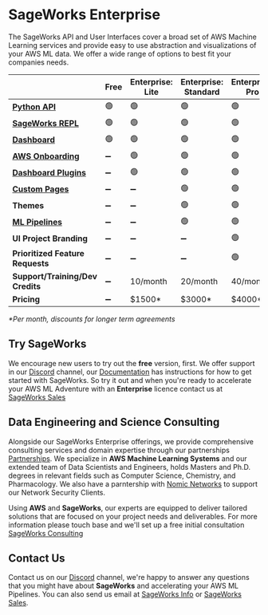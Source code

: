 # SageWorks Enterprise
The SageWorks API and User Interfaces cover a broad set of AWS Machine Learning services and provide easy to use abstraction and visualizations of your AWS ML data. We offer a wide range of options to best fit your companies needs.


|   | Free           | Enterprise: Lite  | Enterprise: Standard | Enterprise: Pro  |
|---|----------------|-------------|-----------------|------------------|
| **[Python API](https://supercowpowers.github.io/sageworks/api_classes/overview/)** | 🟢  | 🟢  | 🟢  | 🟢 |
| **[SageWorks REPL](https://supercowpowers.github.io/sageworks/repl/)** | 🟢  | 🟢  | 🟢 | 🟢 |
| **[Dashboard](https://supercowpowers.github.io/sageworks/)** | 🟢  | 🟢  | 🟢 | 🟢 |
| **[AWS Onboarding](https://supercowpowers.github.io/sageworks/aws_setup/core_stack/)**      | ➖ | 🟢  | 🟢  | 🟢 |
| **[Dashboard Plugins](https://supercowpowers.github.io/sageworks/plugins/)** | ➖  | 🟢  | 🟢  | 🟢 |
| **[Custom Pages](https://supercowpowers.github.io/sageworks/plugins/)**        | ➖  | ➖  | 🟢  | 🟢 |
| **Themes**              | ➖  | ➖  | 🟢  | 🟢 |
| **[ML Pipelines](https://supercowpowers.github.io/sageworks/api_classes/pipelines/)**        | ➖  | ➖  | 🟢  | 🟢 |
| **UI Project Branding** | ➖  | ➖  | ➖  | 🟢 |
| **Prioritized Feature Requests** | ➖| ➖| ➖ |🟢|
| **Support/Training/Dev Credits**   | ➖ | 10/month | 20/month | 40/month |
| **Pricing**            | ➖ | $1500*| $3000* | $4000* |

*\*Per month, discounts for longer term agreements*

## Try SageWorks
We encourage new users to try out the **free** version, first. We offer support in our [Discord](https://discord.gg/WHAJuz8sw8) channel, our [Documentation](https://supercowpowers.github.io/sageworks/) has instructions for how to get started with SageWorks. So try it out and when you're ready to accelerate your AWS ML Adventure with an **Enterprise** licence contact us at [SageWorks Sales](mailto:sales@supercowpowers.com)


## Data Engineering and Science Consulting

Alongside our SageWorks Enterprise offerings, we provide comprehensive consulting services and domain expertise through our partnerships [Partnerships](https://www.supercowpowers.com/home#h.qau620rju99x). We specialize in **AWS Machine Learning Systems** and our extended team of Data Scientists and Engineers, holds Masters and Ph.D. degrees in relevant fields such as Computer Science, Chemistry, and Pharmacology. We also have a parntership with [Nomic Networks](https://nomicnetworks.com) to support our Network Security Clients.

Using **AWS** and **SageWorks**, our experts are equipped to deliver tailored solutions that are focused on your project needs and deliverables. For more information please touch base and we'll set up a free initial consultation [SageWorks Consulting](mailto:consulting@supercowpowers.com)

## Contact Us
Contact us on our [Discord](https://discord.gg/WHAJuz8sw8) channel, we're happy to answer any questions that you might have about **SageWorks** and accelerating your AWS ML Pipelines. You can also send us email at [SageWorks Info](mailto:sageworks@supercowpowers.com) or  [SageWorks Sales](mailto:sales@supercowpowers.com).